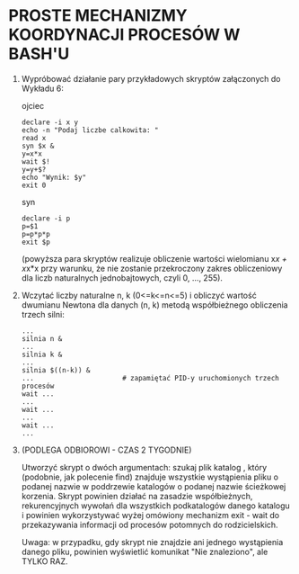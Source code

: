 # PROSTE MECHANIZMY KOORDYNACJI PROCESÓW W BASH'U

1.  Wypróbować działanie pary przykładowych skryptów załączonych do Wykładu 6:

      ojciec

    ```  
    declare -i x y
    echo -n "Podaj liczbe calkowita: "
    read x
    syn $x &
    y=x*x
    wait $!
    y=y+$?
    echo "Wynik: $y"
    exit 0
    ```
      syn
    ```
    declare -i p
    p=$1
    p=p*p*p
    exit $p
    ```
    
    (powyższa para skryptów realizuje obliczenie wartości wielomianu x*x + x*x*x
    przy warunku, że nie zostanie przekroczony zakres obliczeniowy dla liczb
    naturalnych jednobajtowych, czyli 0, ..., 255).

2.  Wczytać liczby naturalne n, k (0<=k<=n<=5) i obliczyć wartość dwumianu
    Newtona dla danych (n, k) metodą współbieżnego obliczenia trzech silni:
    ```
    ...
    silnia n &
    ...
    silnia k &
    ...
    silnia $((n-k)) &
    ...                      # zapamiętać PID-y uruchomionych trzech procesów
    wait ...
    ...
    wait ...
    ...
    wait ...
    ...
    ```

3.  (PODLEGA ODBIOROWI - CZAS 2 TYGODNIE)

    Utworzyć skrypt o dwóch argumentach: szukaj plik katalog , który (podobnie,
    jak polecenie find) znajduje wszystkie wystąpienia pliku o podanej nazwie
    w poddrzewie katalogów o podanej nazwie ścieżkowej korzenia. Skrypt powinien
    działać na zasadzie współbieżnych, rekurencyjnych wywołań dla wszystkich
    podkatalogów danego katalogu i powinien wykorzystywać wyżej omówiony
    mechanizm exit - wait do przekazywania informacji od procesów potomnych do
    rodzicielskich.

    Uwaga: w przypadku, gdy skrypt nie znajdzie ani jednego wystąpienia danego
           pliku, powinien wyświetlić komunikat "Nie znaleziono", ale TYLKO RAZ.